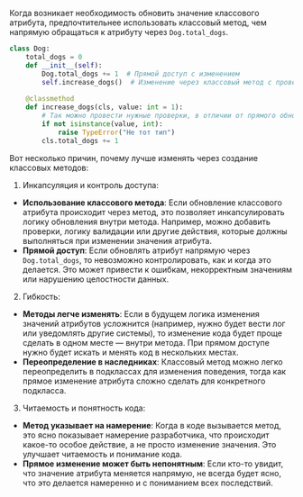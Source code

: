 Когда возникает необходимость обновить значение классового атрибута, предпочтительнее использовать классовый метод, 
чем напрямую обращаться к атрибуту через `Dog.total_dogs`. 

```python
class Dog:
    total_dogs = 0
    def __init__(self):
        Dog.total_dogs += 1  # Прямой доступ с изменением
        self.increase_dogs()  # Изменение через классовый метод с проверками
    
    @classmethod
    def increase_dogs(cls, value: int = 1):
        # Так можно провести нужные проверки, в отличии от прямого обновления данных
        if not isinstance(value, int):
            raise TypeError("Не тот тип")
        cls.total_dogs += 1
```

Вот несколько причин, почему лучше изменять через создание классовых методов:

1. Инкапсуляция и контроль доступа:
* **Использование классового метода**: Если обновление классового атрибута происходит через метод, это позволяет инкапсулировать логику обновления внутри метода. Например, можно добавить проверки, логику валидации или другие действия, которые должны выполняться при изменении значения атрибута.
* **Прямой доступ**: Если обновлять атрибут напрямую через `Dog.total_dogs`, то невозможно контролировать, как и когда это делается. Это может привести к ошибкам, некорректным значениям или нарушению целостности данных.


2. Гибкость:
* **Методы легче изменять**: Если в будущем логика изменения значений атрибутов усложнится (например, нужно будет вести лог или уведомлять другие системы), то изменение кода будет проще сделать в одном месте — внутри метода. При прямом доступе нужно будет искать и менять код в нескольких местах.
* **Переопределение в наследниках**: Классовый метод можно легко переопределить в подклассах для изменения поведения, тогда как прямое изменение атрибута сложно сделать для конкретного подкласса.

3. Читаемость и понятность кода:
* **Метод указывает на намерение**: Когда в коде вызывается метод, это ясно показывает намерение разработчика, что происходит какое-то особое действие, а не просто изменение значения. Это улучшает читаемость и понимание кода.
* **Прямое изменение может быть непонятным**: Если кто-то увидит, что значение атрибута меняется напрямую, не всегда будет ясно, что это делается намеренно и с пониманием всех последствий.
